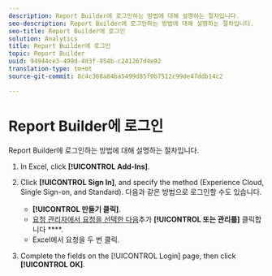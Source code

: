 ```yaml
---
description: Report Builder에 로그인하는 방법에 대해 설명하는 절차입니다.
seo-description: Report Builder에 로그인하는 방법에 대해 설명하는 절차입니다.
seo-title: Report Builder에 로그인
solution: Analytics
title: Report Builder에 로그인
topic: Report Builder
uuid: 94944ce3-499d-4d3f-954b-c241267d4e92
translation-type: tm+mt
source-git-commit: 8c4c368a84ba5499d85f0b7512c99de47ddb14c2

---
```



# Report Builder에 로그인

Report Builder에 로그인하는 방법에 대해 설명하는 절차입니다.

1. In Excel, click **[!UICONTROL Add-Ins]**.
1. Click **[!UICONTROL Sign In]**, and specify the method (Experience Cloud, Single Sign-on, and Standard). 다음과 같은 방법으로 로그인할 수도 있습니다.

   * **[!UICONTROL 만들기 클릭]**.
   * [요청 관리자에서 요청을 선택한 다음](/help/analyze/report-builder/manage-requests/r-arb-manage-requests.md)추가 **[!UICONTROL 또는 관리를]** 클릭합니다 ****.
   * Excel에서 요청을 두 번 클릭.

1. Complete the fields on the [!UICONTROL Login] page, then click **[!UICONTROL OK]**.

